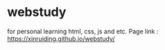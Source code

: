 # webstudy
for personal learning html, css, js and etc.
Page link : https://xinruiding.github.io/webstudy/
